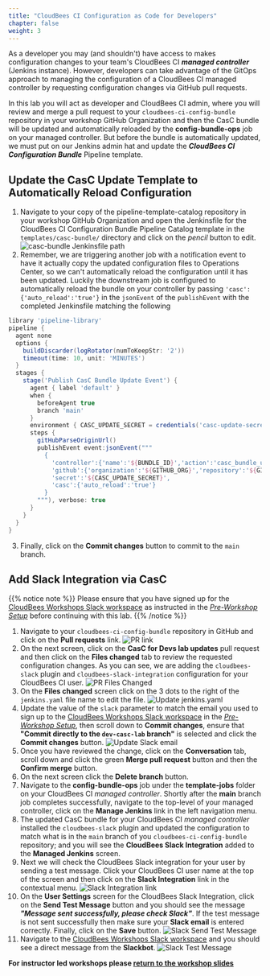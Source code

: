 ```yaml
---
title: "CloudBees CI Configuration as Code for Developers"
chapter: false
weight: 3
---
```


As a developer you may (and shouldn't) have access to makes configuration changes to your team's CloudBees CI ***managed controller*** (Jenkins instance). However, developers can take advantage of the GitOps approach to managing the configuration of a CloudBees CI managed controller by requesting configuration changes via GitHub pull requests.

In this lab you will act as developer and CloudBees CI admin, where you will review and merge a pull request to your `cloudbees-ci-config-bundle` repository in your workshop GitHub Organization and then the CasC bundle will be updated and automatically reloaded by the **config-bundle-ops** job on your managed controller. But before the bundle is automatically updated, we must put on our Jenkins admin hat and update the ***CloudBees CI Configuration Bundle*** Pipeline template.

## Update the CasC Update Template to Automatically Reload Configuration

1. Navigate to your copy of the pipeline-template-catalog repository in your workshop GitHub Organization and open the Jenkinsfile for the CloudBees CI Configuration Bundle Pipeline Catalog template in the `templates/casc-bundle/` directory and click on the *pencil* button to edit. ![casc-bundle Jenkinsfile path](casc-bundle-template-path.png?width=50pc)
2. Remember, we are triggering another job with a notification event to have it actually copy the updated configuration files to Operations Center, so we can't automatically reload the configuration until it has been updated. Luckily the downstream job is configured to automatically reload the bundle on your controller by passing `'casc':{'auto_reload':'true'}` in the `jsonEvent` of the `publishEvent` with the completed Jenkinsfile matching the following

```groovy
library 'pipeline-library'
pipeline {
  agent none
  options {
    buildDiscarder(logRotator(numToKeepStr: '2'))
    timeout(time: 10, unit: 'MINUTES')
  }
  stages {
    stage('Publish CasC Bundle Update Event') {
      agent { label 'default' }
      when {
        beforeAgent true
        branch 'main'
      }
      environment { CASC_UPDATE_SECRET = credentials('casc-update-secret') }
      steps {
        gitHubParseOriginUrl()
        publishEvent event:jsonEvent("""
          {
            'controller':{'name':'${BUNDLE_ID}','action':'casc_bundle_update','bundle_id':'${BUNDLE_ID}'},
            'github':{'organization':'${GITHUB_ORG}','repository':'${GITHUB_REPO}'},
            'secret':'${CASC_UPDATE_SECRET}',
            'casc':{'auto_reload':'true'}
          }
        """), verbose: true
      }
    }
  }
}
```

3. Finally, click on the **Commit changes** button to commit to the `main` branch.

## Add Slack Integration via CasC

{{% notice note %}}
Please ensure that you have signed up for the [CloudBees Workshops Slack workspace](https://cloudbees-workshops.slack.com/) as instructed in the *[Pre-Workshop Setup](https://cloudbees-ci.labs.cb-sa.io/getting-started/pre-workshop-setup/#slack)* before continuing with this lab.
{{% /notice %}}

1. Navigate to your `cloudbees-ci-config-bundle` repository in GitHub and click on the **Pull requests** link. ![PR link](pr-link.png?width=50pc) 
2. On the next screen, click on the **CasC for Devs lab updates** pull request and then click on the **Files changed** tab to review the requested configuration changes. As you can see, we are adding the `cloudbees-slack` plugin and `cloudbees-slack-integration` configuration for your CloudBees CI user. ![PR Files Changed](dev-casc-changes.png?width=50pc)
3. On the **Files changed** screen click on the 3 dots to the right of the `jenkins.yaml` file name to edit the file. ![Update jenkins.yaml](update-jenkins-yaml.png?width=50pc) 
4. Update the value of the `slack` parameter to match the email you used to sign up to the [CloudBees Workshops Slack workspace](https://app.slack.com/client/T010A455W77) in the *[Pre-Workshop Setup](https://cloudbees-ci.labs.cb-sa.io/getting-started/pre-workshop-setup/#slack)*, then scroll down to **Commit changes**, ensure that **"Commit directly to the `dev-casc-lab` branch"** is selected and click the **Commit changes** button. ![Update Slack email](slack-email.png?width=50pc)
5. Once you have reviewed the change, click on the **Conversation** tab, scroll down and click the green **Merge pull request** button and then the **Confirm merge** button.
6. On the next screen click the **Delete branch** button.
7. Navigate to the **config-bundle-ops** job under the **template-jobs** folder on your CloudBees CI *managed controller*. Shortly after the **main** branch job completes successfully, navigate to the top-level of your managed controller, click on the **Manage Jenkins** link in the left navigation menu.
8. The updated CasC bundle for your CloudBees CI *managed controller* installed the `cloudbees-slack` plugin and updated the configuration to match what is in the `main` branch of you `cloudbees-ci-config-bundle` repository; and you will see the **CloudBees Slack Integration** added to the  **Managed Jenkins** screen.
9. Next we will check the CloudBees Slack integration for your user by sending a test message. Click your CloudBees CI user name at the top of the screen and then click on the **Slack Integration** link in the contextual menu. ![Slack Integration link](slack-integration-link.png?width=50pc)
10. On the **User Settings** screen for the CloudBees Slack Integration, click on the **Send Test Message** button and you should see the message ***"Message sent successfully, please check Slack"***. If the test message is not sent successfully then make sure your **Slack email** is entered correctly. Finally, click on the **Save** button. ![Slack Send Test Message](slack-send-test-msg.png?width=50pc)
11. Navigate to the [CloudBees Workshops Slack workspace](https://app.slack.com/client/T010A455W77/) and you should see a direct message from the **Slackbot**. ![Slack Test Message](slack-test-msg.png?width=50pc)

**For instructor led workshops please <a href="https://cloudbees-days.github.io/cloudbees-field-workshops/cloudbees-ci/#contextual-feedback-title">return to the workshop slides</a>**
